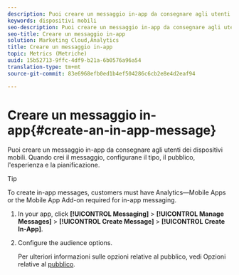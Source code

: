 ```yaml
---
description: Puoi creare un messaggio in-app da consegnare agli utenti dei dispositivi mobili. Quando crei il messaggio, configurane il tipo, il pubblico, l'esperienza e la pianificazione.
keywords: dispositivi mobili
seo-description: Puoi creare un messaggio in-app da consegnare agli utenti dei dispositivi mobili. Quando crei il messaggio, configurane il tipo, il pubblico, l'esperienza e la pianificazione.
seo-title: Creare un messaggio in-app
solution: Marketing Cloud,Analytics
title: Creare un messaggio in-app
topic: Metrics (Metriche)
uuid: 15b52713-9ffc-4df9-b21a-6b0576a96a54
translation-type: tm+mt
source-git-commit: 83e6968efb0ed1b4ef504286c6cb2e8e4d2eaf94

---
```



# Creare un messaggio in-app{#create-an-in-app-message}

Puoi creare un messaggio in-app da consegnare agli utenti dei dispositivi mobili. Quando crei il messaggio, configurane il tipo, il pubblico, l'esperienza e la pianificazione.

>[!TIP]
>
>To create in-app messages, customers must have Analytics—Mobile Apps or the Mobile App Add-on required for in-app messaging.

1. In your app, click **[!UICONTROL Messaging]** &gt; **[!UICONTROL Manage Messages]** &gt; **[!UICONTROL Create Message]** &gt; **[!UICONTROL Create In-App]**.
1. Configure the audience options.

   Per ulteriori informazioni sulle opzioni relative al pubblico, vedi Opzioni relative al [pubblico](/help/using/in-app-messaging/t-in-app-message/c-audience-in-app-message.md).
